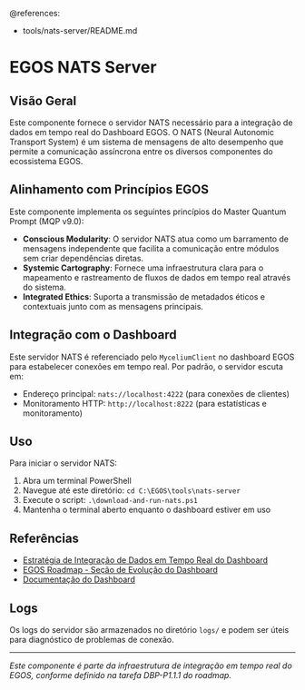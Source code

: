 @references:
  - tools/nats-server/README.md

# EGOS NATS Server

## Visão Geral

Este componente fornece o servidor NATS necessário para a integração de dados em tempo real do Dashboard EGOS. O NATS (Neural Autonomic Transport System) é um sistema de mensagens de alto desempenho que permite a comunicação assíncrona entre os diversos componentes do ecossistema EGOS.

## Alinhamento com Princípios EGOS

Este componente implementa os seguintes princípios do Master Quantum Prompt (MQP v9.0):

* **Conscious Modularity**: O servidor NATS atua como um barramento de mensagens independente que facilita a comunicação entre módulos sem criar dependências diretas.
* **Systemic Cartography**: Fornece uma infraestrutura clara para o mapeamento e rastreamento de fluxos de dados em tempo real através do sistema.
* **Integrated Ethics**: Suporta a transmissão de metadados éticos e contextuais junto com as mensagens principais.

## Integração com o Dashboard

Este servidor NATS é referenciado pelo `MyceliumClient` no dashboard EGOS para estabelecer conexões em tempo real. Por padrão, o servidor escuta em:

* Endereço principal: `nats://localhost:4222` (para conexões de clientes)
* Monitoramento HTTP: `http://localhost:8222` (para estatísticas e monitoramento)

## Uso

Para iniciar o servidor NATS:

1. Abra um terminal PowerShell
2. Navegue até este diretório: `cd C:\EGOS\tools\nats-server`
3. Execute o script: `.\download-and-run-nats.ps1`
4. Mantenha o terminal aberto enquanto o dashboard estiver em uso

## Referências

* [Estratégia de Integração de Dados em Tempo Real do Dashboard](file:///C:/EGOS/docs/planning/Dashboard_Realtime_Data_Strategy.md)
* [EGOS Roadmap - Seção de Evolução do Dashboard](file:///C:/EGOS/ROADMAP.md)
* [Documentação do Dashboard](file:///C:/EGOS/apps/dashboard/README.md)

## Logs

Os logs do servidor são armazenados no diretório `logs/` e podem ser úteis para diagnóstico de problemas de conexão.

---

*Este componente é parte da infraestrutura de integração em tempo real do EGOS, conforme definido na tarefa DBP-P1.1.1 do roadmap.*